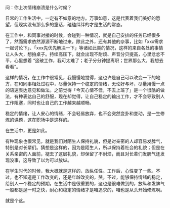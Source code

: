问：你上次情绪崩溃是什么时候？

日常的工作生活中，一定有不如意的地方。万事如意，这是代表着我们美好的愿望，但现实没有那么多的童话，磕磕绊绊的才是生活的常态。

在工作中，和同事对接的时候，会碰到一种情况，就是自己安排的任务已经很多了，然而需求依然源源不断地过来，除此之外，还有其他的杂事，比如「xxx需求一起讨论下」、「xxx先优先解决一下」等诸如此类的情况，这样的来自各处的事情让人头大，想拍桌子。持续高压下，就会出现不耐烦、声音分贝提高，心里忿忿不平，心里想着 “这破工作，我可太难了；老子分分钟提离职；世界那么大，我想去看看”。

这样的情况，在工作中很常见，我慢慢地觉得，这也许是自己可以改变一下的地方，在和同事相处过程中，尽量保持一个稳定的情绪，无论好与坏，尽量用慢一点的语速表达意见和做法。之前觉得「今天心情不佳，不去上班了」是一个很酷的做法，有种表达自己的舒服，现在却觉得，让自己稳定的输出工作，才不会导致别人工作阻塞，同时也让自己的工作越来越顺畅。

稳定的情绪，让人安心的情绪，不会轻易放弃，也不会突然变卦和变动，是一生修炼的课题，这在职场中是这样的。

在生活中，更是如此。

有种现象也很常见，就是我们对陌生人保持礼貌，但是对亲密的人却容易发脾气，特别是对长辈们。猜想是这样的，因为是陌生人，所以保持着社会的礼貌；但是在关系亲密的人面前，褪去了这层礼貌，却保留了不耐烦，而且对长辈们发脾气还发现没事，这导致了以为可以放纵。

在学生时代的时候，我大概就是这样的，放纵任性。工作后，心性变了一些。不过，也不知道是工作改变的，还是年龄改变的，哭。不过，能够保持情绪的稳定，给别人一个稳定的预期，在生活中是很重要的，这也是很难做到的，放纵和发脾气一般都是逞一时之快，耐心和稳定的情绪才是咱追求的，咱也是从头开始修炼啊。

就是个这。